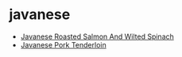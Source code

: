 # javanese

 * [Javanese Roasted Salmon And Wilted Spinach](index/j/javanese-roasted-salmon-and-wilted-spinach-107073.json)
 * [Javanese Pork Tenderloin](index/j/javanese-pork-tenderloin.json)
